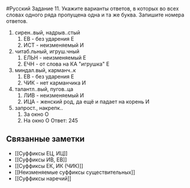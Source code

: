 #Русский 
Задание 11. Укажите варианты ответов, в которых во всех словах одного ряда пропущена
одна и та же буква. Запишите номера ответов.
1. сирен..вый, надрыв..стый
	1. ЕВ - без ударения Е
	2. ИСТ - неизменяемый И
2. читаб.льный, игруш.чный
	1. ЕЛЬН - неизменяемый Е
	2. ЕЧН - от слова на КА "игрушка" Е 
3. миндал.вый, карманч..к
	1. ЕВ - без ударения Е
	2. ЧИК - нет карманчика И
4. талантл..вый, пугов..ца
	1. ЛИВ - неизменяемый И
	2. ИЦА -  женский род, да ещё и падает на корень И
5. запрост., накрепк..
	1. За окно О
	2. На окно О
Ответ: 245
## Связанные заметки
- [[Суффиксы ЕЦ, ИЦ]]
- [[Суффиксы ИВ, ЕВ]]
- [[Суффиксы ЕК, ИК (ЧИК)]] 
- [[Неизменяемые суффиксы существительных]]
- [[Суффиксы наречий]]